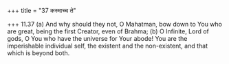 +++
title = "37 कस्माच्च ते"

+++
11.37 (a) And why should they not, O Mahatman, bow down to You who are
great, being the first Creator, even of Brahma; (b) O Infinite, Lord of
gods, O You who have the universe for Your abode! You are the
imperishable individual self, the existent and the non-existent, and
that which is beyond both.

